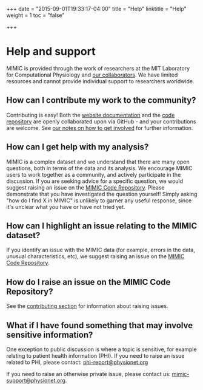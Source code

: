 +++
date = "2015-09-01T19:33:17-04:00"
title = "Help"
linktitle = "Help"
weight = 1
toc = "false"

+++

# Help and support

MIMIC is provided through the work of researchers at the MIT Laboratory for Computational Physiology and [our collaborators](/about/acknowledgments/). We have limited resources and cannot provide individual support to researchers worldwide.

## How can I contribute my work to the community?

Contributing is easy!
Both the [website documentation](https://github.com/MIT-LCP/mimic-website/) and the [code repository](https://github.com/MIT-LCP/mimic-code/) are openly collaborated upon via GitHub - and your contributions are welcome.
See [our notes on how to get involved](/community/contributing/) for further information.

## How can I get help with my analysis?

MIMIC is a complex dataset and we understand that there are many open questions, both in terms of the data and its analysis.
We encourage MIMIC users to work together as a community, and actively participate in the discussion.
If you are seeking advice for a specific question, we would suggest raising an issue on the [MIMIC Code Repository](https://github.com/MIT-LCP/mimic-code/issues).
Please demonstrate that you have investigated the question yourself! Simply asking "how do I find X in MIMIC" is unlikely to garner any useful response, since it's unclear what you have or have not tried yet.

## How can I highlight an issue relating to the MIMIC dataset?

If you identify an issue with the MIMIC data (for example, errors in the data, unusual characteristics, etc), we suggest raising an issue on the [MIMIC Code Repository](https://github.com/MIT-LCP/mimic-code/issues).

## How do I raise an issue on the MIMIC Code Repository?

See the [contributing section](/community/contributing/) for information about raising issues.

## What if I have found something that may involve sensitive information?

One exception to public discussion is where a topic is sensitive, for example relating to patient health information (PHI).
If you need to raise an issue related to PHI, please contact: [phi-report@physionet.org](mailto:phi-report@physionet.org)

If you need to raise an otherwise private issue, please contact us: [mimic-support@physionet.org](mailto:mimic-support@physionet.org).
